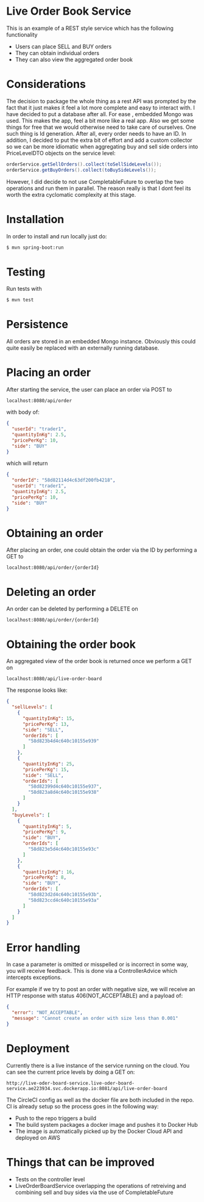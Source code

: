 # Live Order Book Service

This is an example of a REST style service which has the following functionality

  - Users can place SELL and BUY orders
  - They can obtain individual orders
  - They can also view the aggregated order book

# Considerations
The decision to package the whole thing as a rest API was prompted by the fact that it just makes it feel a lot more complete and easy to interact with. I have decided to put a database after all. For ease , embedded Mongo was used. This makes the app, feel a bit more like a real app. Also we get some things for free that we would otherwise need to take care of ourselves. One such thing is Id generation. After all, every order needs to have an ID.
In addition, I decided to put the extra bit of effort and add a custom collector so we can be more idiomatic when aggregating buy and sell side orders into PriceLevelDTO objects on the service level:

```java
orderService.getSellOrders().collect(toSellSideLevels());
orderService.getBuyOrders().collect(toBuySideLevels());
```

However, I did decide to not use CompletableFuture to overlap the two operations and run them in parallel. The reason really is that I dont feel its worth the extra cyclomatic complexity at this stage.

# Installation
In order to install and run locally just do:
```sh
$ mvn spring-boot:run
```

# Testing
Run tests with
```sh
$ mvn test
```

# Persistence
All orders are stored in an embedded Mongo instance. Obviously this could quite easily be replaced with an externally running database.

# Placing an order
After starting the service, the user can place an order via POST to
```curl
localhost:8080/api/order
```

with body of:
```json
{
  "userId": "trader1",
  "quantityInKg": 2.5,
  "pricePerKg": 10,
  "side": "BUY"
}
```

which will return

```json
{
  "orderId": "58d82114d4c63df200fb4218",
  "userId": "trader1",
  "quantityInKg": 2.5,
  "pricePerKg": 10,
  "side": "BUY"
}
```


# Obtaining an order
After placing an order, one could obtain the order via the ID by performing a GET to
```curl
localhost:8080/api/order/{orderId}
```

# Deleting an order
An order can be deleted by performing a DELETE on
```curl
localhost:8080/api/order/{orderId}
```
# Obtaining the order book
An aggregated view of the order book is returned once we perform a GET on
```curl
localhost:8080/api/live-order-board
```

The response looks like:
```json
{
  "sellLevels": [
    {
      "quantityInKg": 15,
      "pricePerKg": 13,
      "side": "SELL",
      "orderIds": [
        "58d823b4d4c640c10155e939"
      ]
    },
    {
      "quantityInKg": 25,
      "pricePerKg": 15,
      "side": "SELL",
      "orderIds": [
        "58d82399d4c640c10155e937",
        "58d823a8d4c640c10155e938"
      ]
    }
  ],
  "buyLevels": [
    {
      "quantityInKg": 5,
      "pricePerKg": 9,
      "side": "BUY",
      "orderIds": [
        "58d823e5d4c640c10155e93c"
      ]
    },
    {
      "quantityInKg": 16,
      "pricePerKg": 8,
      "side": "BUY",
      "orderIds": [
        "58d823d2d4c640c10155e93b",
        "58d823ccd4c640c10155e93a"
      ]
    }
  ]
}
```

# Error handling
In case a parameter is omitted or misspelled or is incorrect in some way, you will receive feedback. This is done via a ControllerAdvice which intercepts exceptions.

For example if we try to post an order with negative size, we will receive an HTTP response with status 406(NOT_ACCEPTABLE) and a payload of:

```json
{
  "error": "NOT_ACCEPTABLE",
  "message": "Cannot create an order with size less than 0.001"
}
```


# Deployment
Currently there is a live instance of the service running on the cloud. You can see the current price levels by doing a GET on:
```curl
http://live-oder-board-service.live-oder-board-service.ae223934.svc.dockerapp.io:8081/api/live-order-board
```
The CircleCI config as well as the docker file are both included in the repo. CI is already setup so the process goes in the following way:

* Push to the repo triggers a build
* The build system packages a docker image and pushes it to Docker Hub
* The image is automatically picked up by the Docker Cloud API and deployed on AWS

# Things that can be improved
* Tests on the controller level
* LiveOrderBoardService overlapping the operations of retreiving and combining sell and buy sides via the use of CompletableFuture
